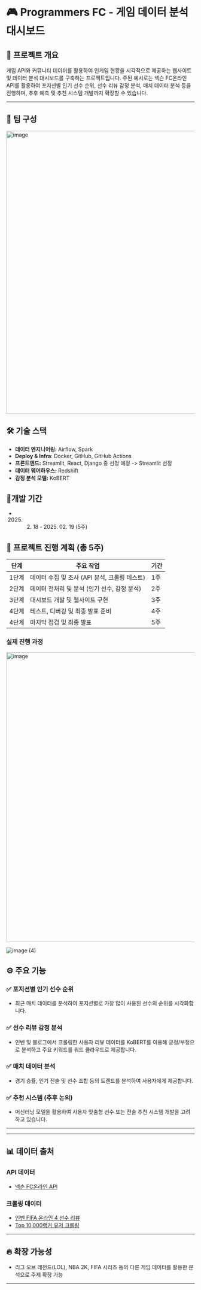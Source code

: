 # 🎮 Programmers FC - 게임 데이터 분석 대시보드

## 📌 프로젝트 개요

게임 API와 커뮤니티 데이터를 활용하여 인게임 현황을 시각적으로 제공하는 웹사이트 및 데이터 분석 대시보드를 구축하는 프로젝트입니다. 주된 예시로는 넥슨 FC온라인 API를 활용하여 포지션별 인기 선수 순위, 선수 리뷰 감정 분석, 매치 데이터 분석 등을 진행하며, 추후 예측 및 추천 시스템 개발까지 확장할 수 있습니다.

---
## 👥 팀 구성
<img width="756" alt="image" src="https://github.com/user-attachments/assets/968cf58b-424b-424d-adf6-acf8119310ca" />

## 🛠 기술 스택
- **데이터 엔지니어링:** Airflow, Spark
- **Deploy & Infra**: Docker, GitHub, GitHub Actions
- **프론트엔드:** Streamlit, React, Django 중 선정 예정 -> Streamlit 선정
- **데이터 웨어하우스:** Redshift
- **감정 분석 모델:** KoBERT

## 📆개발 기간
- 2025. 02. 18 - 2025. 02. 19 (5주)
       
## 🚩 프로젝트 진행 계획 (총 5주)
| 단계 | 주요 작업 | 기간 |
|------|-----------|-------|
| 1단계 | 데이터 수집 및 조사 (API 분석, 크롤링 테스트) | 1주 |
| 2단계 | 데이터 전처리 및 분석 (인기 선수, 감정 분석) | 2주 |
| 3단계 | 대시보드 개발 및 웹사이트 구현 | 3주 |
| 4단계 | 테스트, 디버깅 및 최종 발표 준비 | 4주 |
| 4단계 | 마지막 점검 및 최종 발표 | 5주 |
### 실제 진행 과정

<img width="774" alt="image" src="https://github.com/user-attachments/assets/3c2add23-0163-496d-a425-ad5b243cada2" />

![image (4)](https://github.com/user-attachments/assets/2be3eecf-bb28-45c4-92e9-0abadf8dbc86)

## ⚙️ 주요 기능

### ✅ 포지션별 인기 선수 순위
- 최근 매치 데이터를 분석하여 포지션별로 가장 많이 사용된 선수의 순위를 시각화합니다.

### ✅ 선수 리뷰 감정 분석
- 인벤 및 블로그에서 크롤링한 사용자 리뷰 데이터를 KoBERT를 이용해 긍정/부정으로 분석하고 주요 키워드를 워드 클라우드로 제공합니다.

### ✅ 매치 데이터 분석
- 경기 승률, 인기 전술 및 선수 조합 등의 트렌드를 분석하여 사용자에게 제공합니다.

### ✅ 추천 시스템 (추후 논의)
- 머신러닝 모델을 활용하여 사용자 맞춤형 선수 또는 전술 추천 시스템 개발을 고려하고 있습니다.

---



---

## 📊 데이터 출처

### API 데이터
- [넥슨 FC온라인 API](https://openapi.nexon.com/ko/game/fconline/?id=2)

### 크롤링 데이터
- [인벤 FIFA 온라인 4 선수 리뷰](https://fifaonline4.inven.co.kr/dataninfo/player/?code=216001088)
- [Top 10,000랭커 유저 크롤링](https://fconline.nexon.com/datacenter/rank)

---


## 🔥 확장 가능성
- 리그 오브 레전드(LOL), NBA 2K, FIFA 시리즈 등의 다른 게임 데이터를 활용한 분석으로 주제 확장 가능

---



